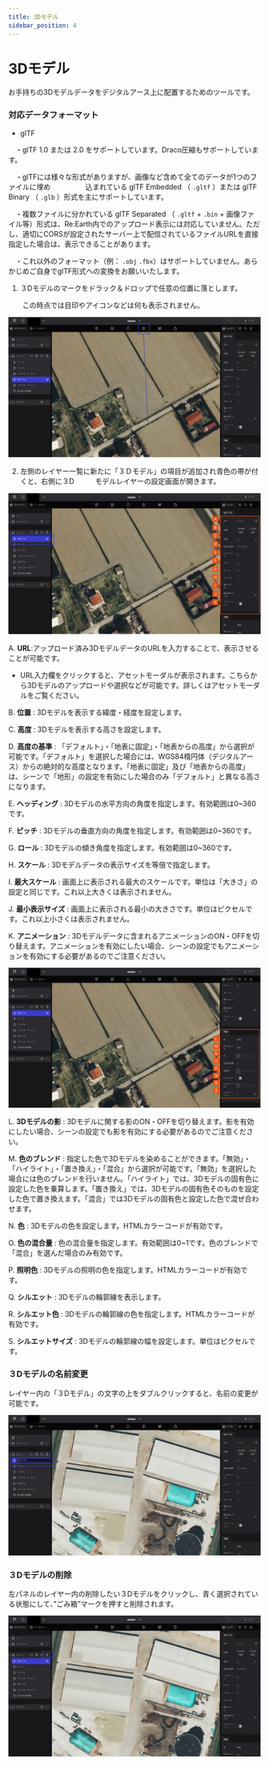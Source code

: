 ```yaml
---
title: 3Dモデル
sidebar_position: 4
---
```

# 3Dモデル

お手持ちの3Dモデルデータをデジタルアース上に配置するためのツールです。

### 対応データフォーマット

- glTF

　・glTF 1.0 または 2.0 をサポートしています。Draco圧縮もサポートしています。

　・glTFには様々な形式がありますが、画像など含めて全てのデータが1つのファイルに埋め　　　　　込まれている glTF Embedded （ `.gltf` ）または glTF Binary （ `.glb` ）形式を主にサポートしています。

　・複数ファイルに分かれている glTF Separated （ `.gltf` + `.bin` + 画像ファイル等）形式は、Re:Earth内でのアップロード表示には対応していません。ただし、適切にCORSが設定されたサーバー上で配信されているファイルURLを直接指定した場合は、表示できることがあります。

　・これ以外のフォーマット（例： `.obj` `.fbx`）はサポートしていません。あらかじめご自身でglTF形式への変換をお願いいたします。

1. ３Dモデルのマークをドラック＆ドロップで任意の位置に落とします。

　　この時点では目印やアイコンなどは何も表示されません。

![Group 28.png](./img/Group_28.png)

  2.  左側のレイヤー一覧に新たに「３Ｄモデル」の項目が追加され青色の帯が付くと、右側に３D　　　モデルレイヤーの設定画面が開きます。

![Group 29.png](./img/Group_29.png)

A.   **URL**:アップロード済み3DモデルデータのURLを入力することで、表示させることが可能です。

- URL入力欄をクリックすると、アセットモーダルが表示されます。こちらから3Dモデルのアップロードや選択などが可能です。詳しくはアセットモーダルをご覧ください。

B.   **位置** : 3Dモデルを表示する緯度・経度を設定します。

C.   **高度** : 3Dモデルを表示する高さを設定します。

D.   **高度の基準** : 「デフォルト」・「地表に固定」・「地表からの高度」から選択が可能です。「デフォルト」を選択した場合には、WGS84楕円体（デジタルアース）からの絶対的な高度となります。「地表に固定」及び「地表からの高度」は、シーンで「地形」の設定を有効にした場合のみ「デフォルト」と異なる高さになります。

E.    **ヘッディング** : 3Dモデルの水平方向の角度を指定します。有効範囲は0~360です。

F.    **ピッチ** : 3Dモデルの垂直方向の角度を指定します。有効範囲は0~360です。

G.   **ロール** : 3Dモデルの傾き角度を指定します。有効範囲は0~360です。

H.   **スケール** : 3Dモデルデータの表示サイズを等倍で指定します。

 I.    **最大スケール** : 画面上に表示される最大のスケールです。単位は「大きさ」の設定と同じです。これ以上大きくは表示されません。

 J.    **最小表示サイズ** : 画面上に表示される最小の大きさです。単位はピクセルです。これ以上小さくは表示されません。

 K.   **アニメーション** : 3Dモデルデータに含まれるアニメーションのON・OFFを切り替えます。アニメーションを有効にしたい場合、シーンの設定でもアニメーションを有効にする必要があるのでご注意ください。

![Group 31.png](./img/Group_31.png)

 L.  **3Dモデルの影** : 3Dモデルに関する影のON・OFFを切り替えます。影を有効にしたい場合、シーンの設定でも影を有効にする必要があるのでご注意ください。

M.  **色のブレンド** : 指定した色で3Dモデルを染めることができます。「無効」・「ハイライト」・「置き換え」・「混合」から選択が可能です。「無効」を選択した場合には色のブレンドを行いません。「ハイライト」では、3Dモデルの固有色に設定した色を乗算します。「置き換え」では、3Dモデルの固有色そのものを設定した色で置き換えます。「混合」では3Dモデルの固有色と設定した色で混ぜ合わせます。

N.   **色** : 3Dモデルの色を設定します。HTMLカラーコードが有効です。

O.   **色の混合量** : 色の混合量を指定します。有効範囲は0~1です。色のブレンドで「混合」を選んだ場合のみ有効です。

P.    **照明色** : 3Dモデルの照明の色を指定します。HTMLカラーコードが有効です。

Q.   **シルエット** : 3Dモデルの輪郭線を表示します。

R.   **シルエット色** : 3Dモデルの輪郭線の色を指定します。HTMLカラーコードが有効です。

S.   **シルエットサイズ** : 3Dモデルの輪郭線の幅を設定します。単位はピクセルです。

### ３Dモデルの名前変更

レイヤー内の「３Dモデル」の文字の上をダブルクリックすると、名前の変更が可能です。

![2023-03-04_14h20_52.png](./img/2023-03-04_14h20_52.png)

### ３Dモデルの削除

左パネルのレイヤー内の削除したい３Dモデルをクリックし、青く選択されている状態にして、”ごみ箱”マークを押すと削除されます。

![2023-03-04_14h19_55.png](./img/2023-03-04_14h19_55.png)